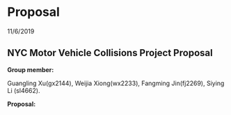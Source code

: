 Proposal
================
11/6/2019

## NYC Motor Vehicle Collisions Project Proposal

**Group member:**

Guangling Xu(gx2144), Weijia Xiong(wx2233), Fangming Jin(fj2269), Siying
Li (sl4662).

**Proposal:**
